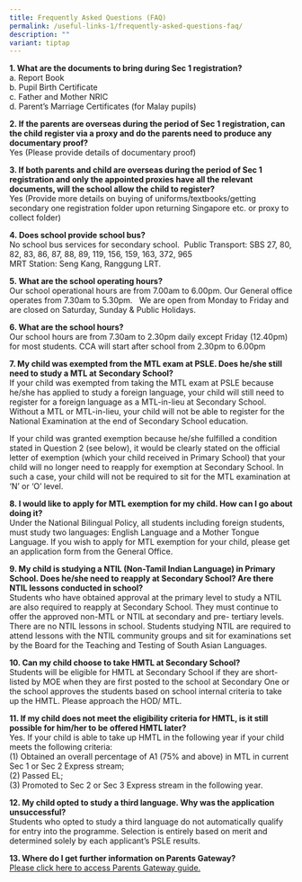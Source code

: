```yaml
---
title: Frequently Asked Questions (FAQ)
permalink: /useful-links-1/frequently-asked-questions-faq/
description: ""
variant: tiptap
---
```

<p><strong>1. What are the documents to bring during Sec 1 registration?</strong>&nbsp;<br>a. Report Book<br>b. Pupil Birth Certificate <br>c. Father and Mother NRIC<br>d. Parent’s Marriage Certificates (for Malay pupils) &nbsp;</p><p><strong>2. If the parents are overseas during the period of Sec 1 registration, can the child register via a proxy and do the parents need to produce any documentary proof?</strong>&nbsp; &nbsp;<br>Yes (Please provide details of documentary proof) &nbsp;</p><p><strong>3. If both parents and child are overseas during the period of Sec 1 registration and only the appointed proxies have all the relevant documents, will the school allow the child to register?</strong>&nbsp; &nbsp;<br>Yes (Provide more details on buying of uniforms/textbooks/getting secondary one registration folder upon returning Singapore etc. or proxy to collect folder)</p><p><strong>4.&nbsp;Does school provide school bus?</strong> <br>No school bus services for secondary school.&nbsp; Public Transport: SBS 27, 80, 82, 83, 86, 87, 88, 89, 119, 156, 159, 163, 372, 965 <br>MRT Station: Seng Kang, Ranggung LRT.</p><p><strong>5.&nbsp;What are the school operating hours?</strong> <br>Our school operational hours are from 7.00am to 6.00pm. Our General office operates from 7.30am to 5.30pm.&nbsp; &nbsp;We are open from Monday to Friday and are closed on Saturday, Sunday &amp; Public Holidays.</p><p><strong>6. What are the school hours?</strong> <br>Our school hours are from 7.30am to 2.30pm daily except Friday (12.40pm) for most students. CCA will start after school from 2.30pm to 6.00pm</p><p><strong>7. My child was exempted from the MTL exam at PSLE. Does he/she still need to study a MTL at</strong>&nbsp;<strong>Secondary School?</strong>&nbsp;<br>If your child was exempted from taking the MTL exam at PSLE because he/she has applied to study a foreign language, your child will still need to register for a foreign language as a MTL-in-lieu at Secondary School. Without a MTL or MTL-in-lieu, your child will not be able to register for the National Examination at the end of Secondary School education.</p><p>If your child was granted exemption because he/she fulfilled a condition stated in Question 2 (see below), it would be clearly stated on the official letter of exemption (which your child received in Primary School) that your child will no longer need to reapply for exemption at Secondary School. In such a case, your child will not be required to sit for the MTL examination at ‘N’ or ‘O’ level.</p><p><strong>8. I would like to apply for MTL exemption for my child. How can I go about doing it?</strong><br>Under the National Bilingual Policy, all students including foreign students, must study two languages: English Language and a Mother Tongue Language. If you wish to apply for MTL exemption for your child, please get an application form from the General Office.</p><p><strong>9. My child is studying a NTIL (Non-Tamil Indian Language) in Primary School. Does he/she need to</strong>&nbsp;<strong>reapply at Secondary School? Are there NTIL lessons conducted in school?</strong><br>Students who have obtained approval at the primary level to study a NTIL are also required to reapply at Secondary School. They must continue to offer the approved non-MTL or NTIL at secondary and pre- tertiary levels. There are no NTIL lessons in school. Students studying NTIL are required to attend lessons with the NTIL community groups and sit for examinations set by the Board for the Teaching and Testing of South Asian Languages.</p><p><strong>10. Can my child choose to take HMTL at Secondary School?</strong><br>Students will be eligible for HMTL at Secondary School if they are short-listed by MOE when they are first posted to the school at Secondary One or the school approves the students based on school internal criteria to take up the HMTL. Please approach the HOD/ MTL.</p><p><strong>11. If my child does not meet the eligibility criteria for HMTL, is it still possible for him/her to be</strong>&nbsp;<strong>offered HMTL later?</strong><br>Yes. If your child is able to take up HMTL in the following year if your child meets the following criteria:<br>(1) Obtained an overall percentage of A1 (75% and above) in MTL in current Sec 1 or Sec 2 Express stream;<br>(2) Passed EL;<br>(3) Promoted to Sec 2 or Sec 3 Express stream in the following year.&nbsp;</p><p><strong>12. My child opted to study a third language. Why was the application unsuccessful?</strong><br>Students who opted to study a third language do not automatically qualify for entry into the programme. Selection is entirely based on merit and determined solely by each applicant’s PSLE results.</p><p><strong>13. Where do I get further information on Parents Gateway?</strong><br><a href="https://moe-sengkangsec-staging.netlify.app/useful-links-1/parenting-resources/parents-gateway" rel="noopener noreferrer nofollow" target="_blank">Please click here to access Parents Gateway guide.</a></p>